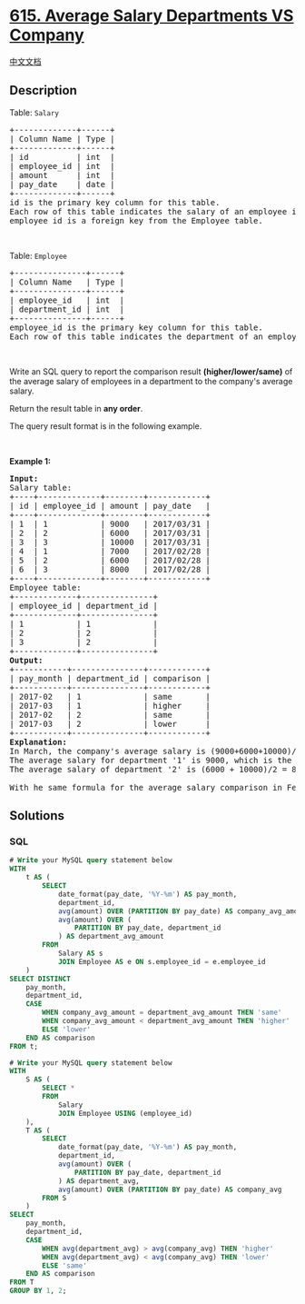 # [615. Average Salary Departments VS Company](https://leetcode.com/problems/average-salary-departments-vs-company)

[中文文档](/solution/0600-0699/0615.Average%20Salary%20Departments%20VS%20Company/README.md)

## Description

<p>Table: <code>Salary</code></p>

<pre>
+-------------+------+
| Column Name | Type |
+-------------+------+
| id          | int  |
| employee_id | int  |
| amount      | int  |
| pay_date    | date |
+-------------+------+
id is the primary key column for this table.
Each row of this table indicates the salary of an employee in one month.
employee_id is a foreign key from the Employee table.
</pre>

<p>&nbsp;</p>

<p>Table: <code>Employee</code></p>

<pre>
+---------------+------+
| Column Name   | Type |
+---------------+------+
| employee_id   | int  |
| department_id | int  |
+---------------+------+
employee_id is the primary key column for this table.
Each row of this table indicates the department of an employee.
</pre>

<p>&nbsp;</p>

<p>Write an SQL query to report the comparison result <strong>(higher/lower/same)</strong> of the average salary of employees in a department to the company&#39;s average salary.</p>

<p>Return the result table in <strong>any order</strong>.</p>

<p>The query result format is in the following example.</p>

<p>&nbsp;</p>
<p><strong class="example">Example 1:</strong></p>

<pre>
<strong>Input:</strong> 
Salary table:
+----+-------------+--------+------------+
| id | employee_id | amount | pay_date   |
+----+-------------+--------+------------+
| 1  | 1           | 9000   | 2017/03/31 |
| 2  | 2           | 6000   | 2017/03/31 |
| 3  | 3           | 10000  | 2017/03/31 |
| 4  | 1           | 7000   | 2017/02/28 |
| 5  | 2           | 6000   | 2017/02/28 |
| 6  | 3           | 8000   | 2017/02/28 |
+----+-------------+--------+------------+
Employee table:
+-------------+---------------+
| employee_id | department_id |
+-------------+---------------+
| 1           | 1             |
| 2           | 2             |
| 3           | 2             |
+-------------+---------------+
<strong>Output:</strong> 
+-----------+---------------+------------+
| pay_month | department_id | comparison |
+-----------+---------------+------------+
| 2017-02   | 1             | same       |
| 2017-03   | 1             | higher     |
| 2017-02   | 2             | same       |
| 2017-03   | 2             | lower      |
+-----------+---------------+------------+
<strong>Explanation:</strong> 
In March, the company&#39;s average salary is (9000+6000+10000)/3 = 8333.33...
The average salary for department &#39;1&#39; is 9000, which is the salary of employee_id &#39;1&#39; since there is only one employee in this department. So the comparison result is &#39;higher&#39; since 9000 &gt; 8333.33 obviously.
The average salary of department &#39;2&#39; is (6000 + 10000)/2 = 8000, which is the average of employee_id &#39;2&#39; and &#39;3&#39;. So the comparison result is &#39;lower&#39; since 8000 &lt; 8333.33.

With he same formula for the average salary comparison in February, the result is &#39;same&#39; since both the department &#39;1&#39; and &#39;2&#39; have the same average salary with the company, which is 7000.
</pre>

## Solutions

<!-- tabs:start -->

### **SQL**

```sql
# Write your MySQL query statement below
WITH
    t AS (
        SELECT
            date_format(pay_date, '%Y-%m') AS pay_month,
            department_id,
            avg(amount) OVER (PARTITION BY pay_date) AS company_avg_amount,
            avg(amount) OVER (
                PARTITION BY pay_date, department_id
            ) AS department_avg_amount
        FROM
            Salary AS s
            JOIN Employee AS e ON s.employee_id = e.employee_id
    )
SELECT DISTINCT
    pay_month,
    department_id,
    CASE
        WHEN company_avg_amount = department_avg_amount THEN 'same'
        WHEN company_avg_amount < department_avg_amount THEN 'higher'
        ELSE 'lower'
    END AS comparison
FROM t;
```

```sql
# Write your MySQL query statement below
WITH
    S AS (
        SELECT *
        FROM
            Salary
            JOIN Employee USING (employee_id)
    ),
    T AS (
        SELECT
            date_format(pay_date, '%Y-%m') AS pay_month,
            department_id,
            avg(amount) OVER (
                PARTITION BY pay_date, department_id
            ) AS department_avg,
            avg(amount) OVER (PARTITION BY pay_date) AS company_avg
        FROM S
    )
SELECT
    pay_month,
    department_id,
    CASE
        WHEN avg(department_avg) > avg(company_avg) THEN 'higher'
        WHEN avg(department_avg) < avg(company_avg) THEN 'lower'
        ELSE 'same'
    END AS comparison
FROM T
GROUP BY 1, 2;
```

<!-- tabs:end -->
